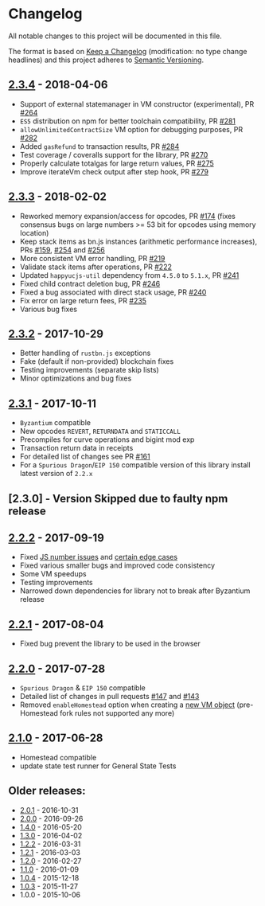 # Changelog
All notable changes to this project will be documented in this file.

The format is based on [Keep a Changelog](http://keepachangelog.com/en/1.0.0/) 
(modification: no type change headlines) and this project adheres to 
[Semantic Versioning](http://semver.org/spec/v2.0.0.html).

## [2.3.4] - 2018-04-06

- Support of external statemanager in VM constructor (experimental), PR [#264](https://github.com/happyucjs/happyucjs-vm/pull/264)
- ``ES5`` distribution on npm for better toolchain compatibility, PR [#281](https://github.com/happyucjs/happyucjs-vm/pull/281)
- ``allowUnlimitedContractSize`` VM option for debugging purposes, PR [#282](https://github.com/happyucjs/happyucjs-vm/pull/282)
- Added ``gasRefund`` to transaction results, PR [#284](https://github.com/happyucjs/happyucjs-vm/pull/284)
- Test coverage / coveralls support for the library, PR [#270](https://github.com/happyucjs/happyucjs-vm/pull/270)
- Properly calculate totalgas for large return values, PR [#275](https://github.com/happyucjs/happyucjs-vm/pull/275)
- Improve iterateVm check output after step hook, PR [#279](https://github.com/happyucjs/happyucjs-vm/pull/279)

[2.3.4]: https://github.com/happyucjs/happyucjs-vm/compare/v2.3.3...v2.3.4

## [2.3.3] - 2018-02-02

- Reworked memory expansion/access for opcodes, PR [#174](https://github.com/happyucjs/happyucjs-vm/pull/174) (fixes consensus bugs on
  large numbers >= 53 bit for opcodes using memory location)
- Keep stack items as bn.js instances (arithmetic performance increases), PRs [#159](https://github.com/happyucjs/happyucjs-vm/pull/159), [#254](https://github.com/happyucjs/happyucjs-vm/pull/254) and [#256](https://github.com/happyucjs/happyucjs-vm/pull/256)
- More consistent VM error handling, PR [#219](https://github.com/happyucjs/happyucjs-vm/pull/219)
- Validate stack items after operations, PR [#222](https://github.com/happyucjs/happyucjs-vm/pull/222)
- Updated ``happyucjs-util`` dependency from ``4.5.0`` to ``5.1.x``, PR [#241](https://github.com/happyucjs/happyucjs-vm/pull/241)
- Fixed child contract deletion bug, PR [#246](https://github.com/happyucjs/happyucjs-vm/pull/246)
- Fixed a bug associated with direct stack usage, PR [#240](https://github.com/happyucjs/happyucjs-vm/pull/240)
- Fix error on large return fees, PR [#235](https://github.com/happyucjs/happyucjs-vm/pull/235)
- Various bug fixes

[2.3.3]: https://github.com/happyucjs/happyucjs-vm/compare/v2.3.2...v2.3.3

## [2.3.2] - 2017-10-29
- Better handling of ``rustbn.js`` exceptions
- Fake (default if non-provided) blockchain fixes
- Testing improvements (separate skip lists)
- Minor optimizations and bug fixes

[2.3.2]: https://github.com/happyucjs/happyucjs-vm/compare/v2.3.1...v2.3.2

## [2.3.1] - 2017-10-11
- ``Byzantium`` compatible
- New opcodes ``REVERT``, ``RETURNDATA`` and ``STATICCALL``
- Precompiles for curve operations and bigint mod exp
- Transaction return data in receipts
- For detailed list of changes see PR [#161](https://github.com/happyucjs/happyucjs-vm/pull/161) 
- For a ``Spurious Dragon``/``EIP 150`` compatible version of this library install latest version of ``2.2.x``

[2.3.1]: https://github.com/happyucjs/happyucjs-vm/compare/v2.2.2...v2.3.1

## [2.3.0] - Version Skipped due to faulty npm release

## [2.2.2] - 2017-09-19
- Fixed [JS number issues](https://github.com/happyucjs/happyucjs-vm/pull/168)
  and [certain edge cases](https://github.com/happyucjs/happyucjs-vm/pull/188)
- Fixed various smaller bugs and improved code consistency
- Some VM speedups
- Testing improvements
- Narrowed down dependencies for library not to break after Byzantium release

[2.2.2]: https://github.com/happyucjs/happyucjs-vm/compare/v2.2.1...v2.2.2

## [2.2.1] - 2017-08-04
- Fixed bug prevent the library to be used in the browser

[2.2.1]: https://github.com/happyucjs/happyucjs-vm/compare/v2.2.0...v2.2.1

## [2.2.0] - 2017-07-28
- ``Spurious Dragon`` & ``EIP 150`` compatible
- Detailed list of changes in pull requests [#147](https://github.com/happyucjs/happyucjs-vm/pull/147) and  [#143](https://github.com/happyucjs/happyucjs-vm/pull/143)
- Removed ``enableHomestead`` option when creating a [ new VM object](https://github.com/happyucjs/happyucjs-vm#new-vmstatetrie-blockchain) (pre-Homestead fork rules not supported any more)

[2.2.0]: https://github.com/happyucjs/happyucjs-vm/compare/v2.1.0...v2.2.0

## [2.1.0] - 2017-06-28
- Homestead compatible
- update state test runner for General State Tests

[2.1.0]: https://github.com/happyucjs/happyucjs-vm/compare/v2.0.1...v2.1.0

## Older releases:

- [2.0.1](https://github.com/happyucjs/happyucjs-vm/compare/v2.0.0...v2.0.1) - 2016-10-31
- [2.0.0](https://github.com/happyucjs/happyucjs-vm/compare/v1.4.0...v2.0.0) - 2016-09-26
- [1.4.0](https://github.com/happyucjs/happyucjs-vm/compare/v1.3.0...v1.4.0) - 2016-05-20
- [1.3.0](https://github.com/happyucjs/happyucjs-vm/compare/v1.2.2...v1.3.0) - 2016-04-02
- [1.2.2](https://github.com/happyucjs/happyucjs-vm/compare/v1.2.1...v1.2.2) - 2016-03-31
- [1.2.1](https://github.com/happyucjs/happyucjs-vm/compare/v1.2.0...v1.2.1) - 2016-03-03
- [1.2.0](https://github.com/happyucjs/happyucjs-vm/compare/v1.1.0...v1.2.0) - 2016-02-27
- [1.1.0](https://github.com/happyucjs/happyucjs-vm/compare/v1.0.4...v1.1.0) - 2016-01-09
- [1.0.4](https://github.com/happyucjs/happyucjs-vm/compare/v1.0.3...v1.0.4) - 2015-12-18
- [1.0.3](https://github.com/happyucjs/happyucjs-vm/compare/v1.0.0...v1.0.3) - 2015-11-27
- 1.0.0 - 2015-10-06
